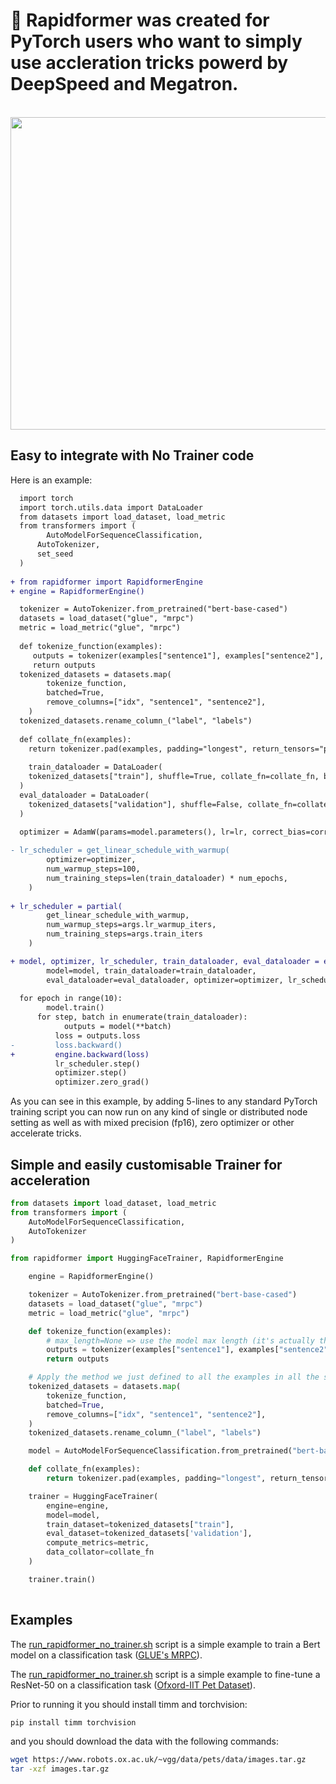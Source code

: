 <!---
Copyright 2021 The PAI Team. All rights reserved.

Licensed under the Apache License, Version 2.0 (the "License");
you may not use this file except in compliance with the License.
You may obtain a copy of the License at

    http://www.apache.org/licenses/LICENSE-2.0

Unless required by applicable law or agreed to in writing, software
distributed under the License is distributed on an "AS IS" BASIS,
WITHOUT WARRANTIES OR CONDITIONS OF ANY KIND, either express or implied.
See the License for the specific language governing permissions and
limitations under the License.
-->

# 🤗 Rapidformer was created for PyTorch users who want to simply use accleration tricks powerd by DeepSpeed and Megatron.

<p align="center">
    <br>
    <img src="https://intranetproxy.alipay.com/skylark/lark/0/2021/png/226643/1640775649237-0774a818-e97d-4a35-884d-b36f298f17cc.png?x-oss-process=image%2Fresize%2Cw_1324%2Climit_0" width="800" height="500"/>
    <br>
<p>

## Easy to integrate with No Trainer code
Here is an example:

```diff
  import torch
  import torch.utils.data import DataLoader
  from datasets import load_dataset, load_metric
  from transformers import (
  		AutoModelForSequenceClassification, 
      AutoTokenizer, 
      set_seed
  )
  
+ from rapidformer import RapidformerEngine
+ engine = RapidformerEngine()

  tokenizer = AutoTokenizer.from_pretrained("bert-base-cased")
  datasets = load_dataset("glue", "mrpc")
  metric = load_metric("glue", "mrpc")
  
  def tokenize_function(examples):
     outputs = tokenizer(examples["sentence1"], examples["sentence2"], truncation=True, max_length=None)
     return outputs 
  tokenized_datasets = datasets.map(
        tokenize_function,
        batched=True,
        remove_columns=["idx", "sentence1", "sentence2"],
    )
  tokenized_datasets.rename_column_("label", "labels")
  
  def collate_fn(examples):
  	return tokenizer.pad(examples, padding="longest", return_tensors="pt")
  	
    train_dataloader = DataLoader(
  	tokenized_datasets["train"], shuffle=True, collate_fn=collate_fn, batch_size=micro_batch_size
  )
  eval_dataloader = DataLoader(
  	tokenized_datasets["validation"], shuffle=False, collate_fn=collate_fn, batch_size=micro_batch_size
  )
  
  optimizer = AdamW(params=model.parameters(), lr=lr, correct_bias=correct_bias)

- lr_scheduler = get_linear_schedule_with_warmup(
        optimizer=optimizer,
        num_warmup_steps=100,
        num_training_steps=len(train_dataloader) * num_epochs,
    )
    
+ lr_scheduler = partial(
        get_linear_schedule_with_warmup,
        num_warmup_steps=args.lr_warmup_iters,
        num_training_steps=args.train_iters
    )

+ model, optimizer, lr_scheduler, train_dataloader, eval_dataloader = engine.compose(
        model=model, train_dataloader=train_dataloader,
        eval_dataloader=eval_dataloader, optimizer=optimizer, lr_scheduler_fn=lr_scheduler)
    
  for epoch in range(10):
  		model.train()
      for step, batch in enumerate(train_dataloader):
      		outputs = model(**batch)
          loss = outputs.loss
-         loss.backward()
+         engine.backward(loss)
          lr_scheduler.step()
          optimizer.step()
          optimizer.zero_grad()
```

As you can see in this example, by adding 5-lines to any standard PyTorch training script you can now run on any kind of single or distributed node setting as well as with mixed precision (fp16), zero optimizer or other accelerate tricks.


## Simple and easily customisable Trainer for acceleration
```python
from datasets import load_dataset, load_metric
from transformers import (
    AutoModelForSequenceClassification,
    AutoTokenizer
)

from rapidformer import HuggingFaceTrainer, RapidformerEngine

    engine = RapidformerEngine()

    tokenizer = AutoTokenizer.from_pretrained("bert-base-cased")
    datasets = load_dataset("glue", "mrpc")
    metric = load_metric("glue", "mrpc")

    def tokenize_function(examples):
        # max_length=None => use the model max length (it's actually the default)
        outputs = tokenizer(examples["sentence1"], examples["sentence2"], truncation=True, max_length=None)
        return outputs

    # Apply the method we just defined to all the examples in all the splits of the dataset
    tokenized_datasets = datasets.map(
        tokenize_function,
        batched=True,
        remove_columns=["idx", "sentence1", "sentence2"],
    )
    tokenized_datasets.rename_column_("label", "labels")

    model = AutoModelForSequenceClassification.from_pretrained("bert-base-cased", return_dict=True)

    def collate_fn(examples):
        return tokenizer.pad(examples, padding="longest", return_tensors="pt")

    trainer = HuggingFaceTrainer(
        engine=engine,
        model=model,
        train_dataset=tokenized_datasets["train"],
        eval_dataset=tokenized_datasets['validation'],
        compute_metrics=metric,
        data_collator=collate_fn
    )

    trainer.train()
        

```

## Examples

The [run_rapidformer_no_trainer.sh](examples/nlp/run_rapidformer_no_trainer.sh) script is a simple example to train a Bert model on a classification task ([GLUE's MRPC](https://www.microsoft.com/en-us/download/details.aspx?id=52398)).

The [run_rapidformer_no_trainer.sh](examples/cv/run_rapidformer_no_trainer.sh) script is a simple example to fine-tune a ResNet-50 on a classification task ([Ofxord-IIT Pet Dataset](https://www.robots.ox.ac.uk/~vgg/data/pets/)).

Prior to running it you should install timm and torchvision:
```bash
pip install timm torchvision
```

and you should download the data with the following commands:

```bash
wget https://www.robots.ox.ac.uk/~vgg/data/pets/data/images.tar.gz
tar -xzf images.tar.gz
```